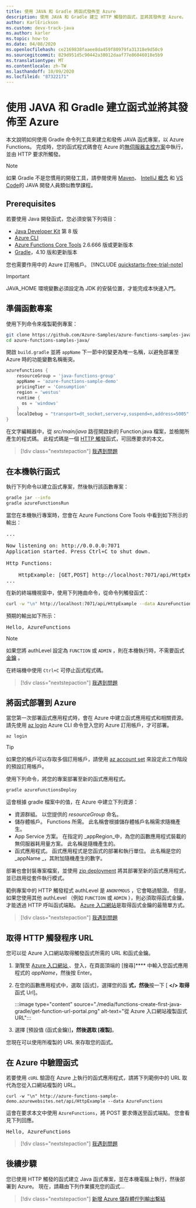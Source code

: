 ```yaml
---
title: 使用 JAVA 和 Gradle 將函式發佈至 Azure
description: 使用 JAVA 和 Gradle 建立 HTTP 觸發的函式，並將其發佈至 Azure。
author: KarlErickson
ms.custom: devx-track-java
ms.author: karler
ms.topic: how-to
ms.date: 04/08/2020
ms.openlocfilehash: ce2169838faaee8da459f80979fa31318e9d50c9
ms.sourcegitcommit: 829d951d5c90442a38012daaf77e86046018e5b9
ms.translationtype: MT
ms.contentlocale: zh-TW
ms.lasthandoff: 10/09/2020
ms.locfileid: "87322171"
---
```

# <a name="use-java-and-gradle-to-create-and-publish-a-function-to-azure"></a>使用 JAVA 和 Gradle 建立函式並將其發佈至 Azure

本文說明如何使用 Gradle 命令列工具來建立和發佈 JAVA 函式專案，以 Azure Functions。 完成時，您的函式程式碼會在 Azure 的[無伺服器主控方案](functions-scale.md#consumption-plan)中執行，並由 HTTP 要求所觸發。 

> [!NOTE]
> 如果 Gradle 不是您慣用的開發工具，請參閱使用 [Maven](./functions-create-first-azure-function-azure-cli.md?pivots=programming-language-java)、 [IntelliJ 概念](/azure/developer/java/toolkit-for-intellij/quickstart-functions) 和 [VS Code](./functions-create-first-function-vs-code.md?pivots=programming-language-java)的 JAVA 開發人員類似教學課程。

## <a name="prerequisites"></a>Prerequisites

若要使用 Java 開發函式，您必須安裝下列項目：

- [Java Developer Kit](https://aka.ms/azure-jdks) 第 8 版
- [Azure CLI]
- [Azure Functions Core Tools](./functions-run-local.md#v2) 2.6.666 版或更新版本
- [Gradle](https://gradle.org/)，4.10 版和更新版本

您也需要作用中的 Azure 訂用帳戶。 [!INCLUDE [quickstarts-free-trial-note](../../includes/quickstarts-free-trial-note.md)]

> [!IMPORTANT]
> JAVA_HOME 環境變數必須設定為 JDK 的安裝位置，才能完成本快速入門。

## <a name="prepare-a-functions-project"></a>準備函數專案

使用下列命令來複製範例專案：

```bash
git clone https://github.com/Azure-Samples/azure-functions-samples-java.git
cd azure-functions-samples-java/
```

開啟 `build.gradle` 並將 `appName` 下一節中的變更為唯一名稱，以避免部署至 Azure 時的功能變數名稱衝突。 

```gradle
azurefunctions {
    resourceGroup = 'java-functions-group'
    appName = 'azure-functions-sample-demo'
    pricingTier = 'Consumption'
    region = 'westus'
    runtime {
      os = 'windows'
    }
    localDebug = "transport=dt_socket,server=y,suspend=n,address=5005"
}
```

在文字編輯器中，從 *src/main/java* 路徑開啟新的 Function.java 檔案，並檢閱所產生的程式碼。 此程式碼是一個 [HTTP 觸發](functions-bindings-http-webhook.md)函式，可回應要求的本文。 

> [!div class="nextstepaction"]
> [我遇到問題](https://www.research.net/r/javae2e?tutorial=functions-create-first-java-gradle&step=generate-project)

## <a name="run-the-function-locally"></a>在本機執行函式

執行下列命令以建立函式專案，然後執行該函數專案：

```bash
gradle jar --info
gradle azureFunctionsRun
```
當您在本機執行專案時，您會在 Azure Functions Core Tools 中看到如下所示的輸出：

<pre>
...

Now listening on: http://0.0.0.0:7071
Application started. Press Ctrl+C to shut down.

Http Functions:

    HttpExample: [GET,POST] http://localhost:7071/api/HttpExample
...
</pre>

在新的終端機視窗中，使用下列捲曲命令，從命令列觸發函式：

```bash
curl -w "\n" http://localhost:7071/api/HttpExample --data AzureFunctions
```

預期的輸出如下所示：

<pre>
Hello, AzureFunctions
</pre>

> [!NOTE]
> 如果您將 authLevel 設定為 `FUNCTION` 或 `ADMIN` ，則在本機執行時，不需要函式 [金鑰](functions-bindings-http-webhook-trigger.md#authorization-keys) 。  

在終端機中使用 `Ctrl+C` 可停止函式程式碼。

> [!div class="nextstepaction"]
> [我遇到問題](https://www.research.net/r/javae2e?tutorial=functions-create-first-java-gradle&step=local-run)

## <a name="deploy-the-function-to-azure"></a>將函式部署到 Azure

當您第一次部署函式應用程式時，會在 Azure 中建立函式應用程式和相關資源。 請先使用 [az login](/cli/azure/authenticate-azure-cli) Azure CLI 命令登入您的 Azure 訂用帳戶，才可部署。 

```azurecli
az login
```

> [!TIP]
> 如果您的帳戶可以存取多個訂用帳戶，請使用 [az account set](/cli/azure/account#az-account-set) 來設定此工作階段的預設訂用帳戶。 

使用下列命令，將您的專案部署至新的函式應用程式。 

```bash
gradle azureFunctionsDeploy
```

這會根據 gradle 檔案中的值，在 Azure 中建立下列資源：

+ 資源群組。 以您提供的 _resourceGroup_ 命名。
+ 儲存體帳戶。 Functions 所需。 此名稱會根據儲存體帳戶名稱需求隨機產生。
+ App Service 方案。 在指定的 _appRegion_中，為您的函數應用程式裝載的無伺服器耗用量方案。 此名稱是隨機產生的。
+ 函式應用程式。 函式應用程式是您函式的部署和執行單位。 此名稱是您的 _appName _，其附加隨機產生的數字。 

部署也會封裝專案檔案，並使用 [zip deployment](functions-deployment-technologies.md#zip-deploy) 將其部署至新的函式應用程式，並已啟用從套件執行模式。

範例專案中的 HTTP 觸發程式 authLevel 是 `ANONYMOUS` ，它會略過驗證。 但是，如果您使用其他 authLevel （例如 `FUNCTION` 或 `ADMIN` ），則必須取得函式金鑰，才能透過 HTTP 呼叫函式端點。 [Azure 入口網站]是取得函式金鑰的最簡單方式。

> [!div class="nextstepaction"]
> [我遇到問題](https://www.research.net/r/javae2e?tutorial=functions-create-first-java-gradle&step=deploy)

## <a name="get-the-http-trigger-url"></a>取得 HTTP 觸發程序 URL

您可以從 Azure 入口網站取得觸發函式所需的 URL 和函式金鑰。 

1. 瀏覽至 [Azure 入口網站 ]、登入，在頁面頂端的 [搜尋]**** 中輸入您函式應用程式的 _appName_，然後按 Enter。
 
1. 在您的函數應用程式中，選取 [函式]，選擇您的函 **式，然後**按一下 [ **</> 取得** 函式 Url]。 

    :::image type="content" source="./media/functions-create-first-java-gradle/get-function-url-portal.png" alt-text="從 Azure 入口網站複製函式 URL":::

1. 選擇 [預設值 (函式金鑰)]****，然後選取 [複製]****。 

您現在可以使用所複製的 URL 來存取您的函式。

## <a name="verify-the-function-in-azure"></a>在 Azure 中驗證函式

若要使用 `cURL` 驗證在 Azure 上執行的函式應用程式，請將下列範例中的 URL 取代為您從入口網站複製的 URL。

```console
curl -w "\n" http://azure-functions-sample-demo.azurewebsites.net/api/HttpExample --data AzureFunctions
```

這會在要求本文中使用 `AzureFunctions`，將 POST 要求傳送至函式端點。 您會看見下列回應。

<pre>
Hello, AzureFunctions
</pre>

> [!div class="nextstepaction"]
> [我遇到問題](https://www.research.net/r/javae2e?tutorial=functions-create-first-java-gradle&step=verify-deployment)

## <a name="next-steps"></a>後續步驟

您已使用 HTTP 觸發的函式建立 Java 函式專案，並在本機電腦上執行，然後部署到 Azure。 現在，請藉由下列作業擴充您的函式...

> [!div class="nextstepaction"]
> [新增 Azure 儲存體佇列輸出繫結](functions-add-output-binding-storage-queue-java.md)


[Azure CLI]: /cli/azure
[Azure 入口網站]: https://portal.azure.com
